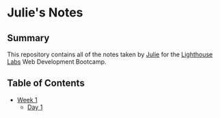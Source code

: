 # Julie's Notes
## Summary
This repository contains all of the notes taken by [Julie](https://github.com/tumiduong) for the [Lighthouse Labs](https://www.lighthouselabs.ca/) Web Development Bootcamp.

## Table of Contents
* [Week 1](/Week_1)
    * [Day 1](/Week_1/Day_1)